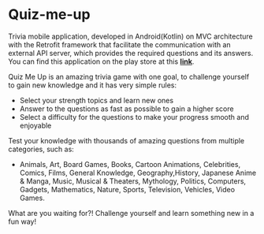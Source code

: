 # Quiz-me-up

Trivia mobile application, developed in Android(Kotlin) on MVC architecture with the Retrofit framework that facilitate the communication with an external API server, which provides the required questions and its answers. You can find this application on the play store at this **[link](https://play.google.com/store/apps/details?id=com.ggdarkzone.quizmeup)**.

Quiz Me Up is an amazing trivia game with one goal, to challenge yourself to gain new knowledge and it has very simple rules:

- Select your strength topics and learn new ones
- Answer to the questions as fast as possible to gain a higher score
- Select a difficulty for the questions to make your progress smooth and enjoyable

Test your knowledge with thousands of amazing questions from multiple categories, such as:
- Animals, Art, Board Games, Books, Cartoon Animations, Celebrities, Comics, Films, General Knowledge, Geography,History, Japanese Anime & Manga,
Music, Musical & Theaters, Mythology, Politics, Computers, Gadgets, Mathematics, Nature, Sports, Television, Vehicles, Video Games.

What are you waiting for?! Challenge yourself and learn something new in a fun way!
